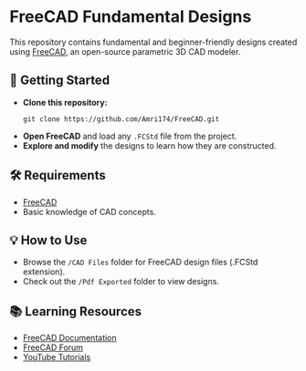# FreeCAD Fundamental Designs
  
This repository contains fundamental and beginner-friendly designs created using [FreeCAD](https://www.freecad.org/), an open-source parametric 3D CAD modeler.  


## 🚀 Getting Started

* **Clone this repository:**
    ```
    git clone https://github.com/Amri174/FreeCAD.git
    ```
* **Open FreeCAD** and load any `.FCStd` file from the project.
* **Explore and modify** the designs to learn how they are constructed.



## 🛠️ Requirements

- [FreeCAD](https://www.freecadweb.org/downloads.php)
- Basic knowledge of CAD concepts.
  


## 💡 How to Use

- Browse the `/CAD Files` folder for FreeCAD design files (.FCStd extension).
- Check out the `/Pdf Exported` folder to view designs.



## 📚 Learning Resources

- [FreeCAD Documentation](https://wiki.freecadweb.org/Documentation)
- [FreeCAD Forum](https://forum.freecadweb.org/)
- [YouTube Tutorials](https://www.youtube.com/results?search_query=freecad+tutorial)




